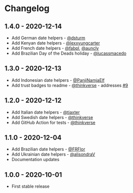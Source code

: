 # Changelog

## 1.4.0 - 2020-12-14
- Add German date helpers - [@dsturm](https://github.com/dsturm)
- Add Kenyan date helpers - [@lexxyungcarter](https://github.com/lexxyungcarter)
- Add French date helpers - [@fabpl](https://github.com/fabpl), [@auncly](https://github.com/auncly)
- Add Brazilian Day of the Deads holiday - [@lucassmacedo](https://github.com/lucassmacedo)

## 1.3.0 - 2020-12-13
- Add Indonesian date helpers - [@PanjiNamjaElf](https://github.com/PanjiNamjaElf)
- Add trust badges to readme - [@thinkverse](https://github.com/thinkverse) - addresses [#9](https://github.com/dansoppelsa/laravel-carbon-macros/issues/9)

## 1.2.0 - 2020-12-12
- Add Italian date helpers - [@tiaxter](https://github.com/tiaxter)
- Add Swedish date helpers - [@thinkverse](https://github.com/thinkverse)
- Add GitHub Action for tests - [@thinkverse](https://github.com/thinkverse)

## 1.1.0 - 2020-12-04
- Add Brazilian date helpers - [@FRFlor](https://github.com/FRFlor)
- Add Ukrainian date helpers - [@alisondraV](https://github.com/alisondraV)
- Documentation updates

## 1.0.0 - 2020-10-01
- First stable release
